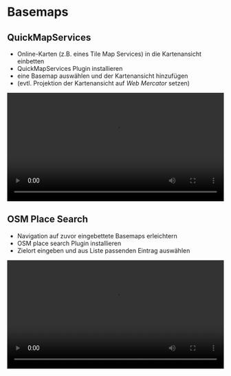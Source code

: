 # Basemaps

## QuickMapServices
* Online-Karten (z.B. eines Tile Map Services) in die Kartenansicht einbetten
* QuickMapServices Plugin installieren
* eine Basemap auswählen und der Kartenansicht hinzufügen
* (evtl. Projektion der Kartenansicht auf *Web Mercator* setzen)

<video width="100%" controls src="https://courses.gistools.geog.uni-heidelberg.de/giscience/gis-einfuehrung/-/wikis/uploads/f60155be829c234707f0f4bf5804466c/QuickMapServices.mp4"></video>  

## OSM Place Search
* Navigation auf zuvor eingebettete Basemaps erleichtern
* OSM place search Plugin installieren
* Zielort eingeben und aus Liste passenden Eintrag auswählen

<video width="100%" controls src="https://courses.gistools.geog.uni-heidelberg.de/giscience/gis-einfuehrung/-/wikis/uploads/75709196b2ee8a45bcca95c4b1619fca/OSM_Place_Search.mp4"></video>